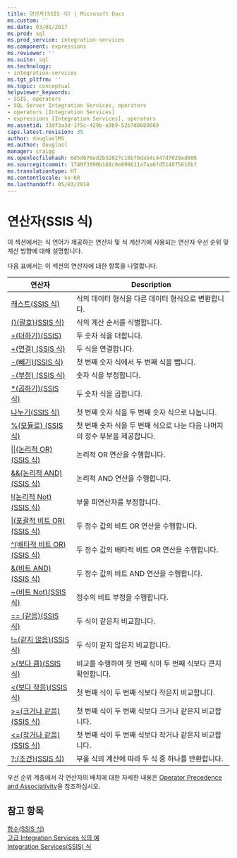 ```yaml
---
title: 연산자(SSIS 식) | Microsoft Docs
ms.custom: ''
ms.date: 03/01/2017
ms.prod: sql
ms.prod_service: integration-services
ms.component: expressions
ms.reviewer: ''
ms.suite: sql
ms.technology:
- integration-services
ms.tgt_pltfrm: ''
ms.topic: conceptual
helpviewer_keywords:
- SSIS, operators
- SQL Server Integration Services, operators
- operators [Integration Services]
- expressions [Integration Services], operators
ms.assetid: 33df3a3d-1f5c-429b-a3b9-52b7d8689089
caps.latest.revision: 35
author: douglaslMS
ms.author: douglasl
manager: craigg
ms.openlocfilehash: 6d5d676ed2b32827c16b70dab4c447d7029ed806
ms.sourcegitcommit: 1740f3090b168c0e809611a7aa6fd514075616bf
ms.translationtype: HT
ms.contentlocale: ko-KR
ms.lasthandoff: 05/03/2018
---
```

# <a name="operators-ssis-expression"></a>연산자(SSIS 식)
  이 섹션에서는 식 언어가 제공하는 연산자 및 식 계산기에 사용되는 연산자 우선 순위 및 계산 방향에 대해 설명합니다.  
  
 다음 표에서는 이 섹션의 연산자에 대한 항목을 나열합니다.  
  
|연산자|Description|  
|--------------|-----------------|  
|[캐스트&#40;SSIS 식&#41;](../../integration-services/expressions/cast-ssis-expression.md)|식의 데이터 형식을 다른 데이터 형식으로 변환합니다.|  
|[&#40;&#41;&#40;괄호&#41;&#40;SSIS 식&#41;](../../integration-services/expressions/parentheses-ssis-expression.md)|식의 계산 순서를 식별합니다.|  
|[+&#40;더하기&#41;&#40;SSIS&#41;](../../integration-services/expressions/add-ssis.md)|두 숫자 식을 더합니다.|  
|[+&#40;연결&#41; &#40;SSIS 식&#41;](../../integration-services/expressions/concatenate-ssis-expression.md)|두 식을 연결합니다.|  
|[-&#40;빼기&#41;&#40;SSIS 식&#41;](../../integration-services/expressions/subtract-ssis-expression.md)|첫 번째 숫자 식에서 두 번째 식을 뺍니다.|  
|[-&#40;부정&#41; &#40;SSIS 식&#41;](../../integration-services/expressions/negate-ssis-expression.md)|숫자 식을 부정합니다.|  
|[&#42;&#40;곱하기&#41;&#40;SSIS 식&#41;](../../integration-services/expressions/multiply-ssis-expression.md)|두 숫자 식을 곱합니다.|  
|[나누기&#40;SSIS 식&#41;](../../integration-services/expressions/divide-ssis-expression.md)|첫 번째 숫자 식을 두 번째 숫자 식으로 나눕니다.|  
|[%&#40;모듈로&#41; &#40;SSIS 식&#41;](../../integration-services/expressions/modulo-ssis-expression.md)|첫 번째 숫자 식을 두 번째 식으로 나눈 다음 나머지의 정수 부분을 제공합니다.|  
|[&#124;&#124;&#40;논리적 OR&#41;&#40;SSIS 식&#41;](../../integration-services/expressions/logical-or-ssis-expression.md)|논리적 OR 연산을 수행합니다.|  
|[&&&#40;논리적 AND&#41;&#40;SSIS 식&#41;](../../integration-services/expressions/logical-and-ssis-expression.md)|논리적 AND 연산을 수행합니다.|  
|[\!&#40;논리적 Not&#41;&#40;SSIS 식&#41;](../../integration-services/expressions/logical-not-ssis-expression.md)|부울 피연산자를 부정합니다.|  
|[&#124;&#40;포괄적 비트 OR&#41;&#40;SSIS 식&#41;](../../integration-services/expressions/bitwise-inclusive-or-ssis-expression.md)|두 정수 값의 비트 OR 연산을 수행합니다.|  
|[^&#40;배타적 비트 OR&#41;&#40;SSIS 식&#41;](../../integration-services/expressions/bitwise-exclusive-or-ssis-expression.md)|두 정수 값의 배타적 비트 OR 연산을 수행합니다.|  
|[&&#40;비트 AND&#41;&#40;SSIS 식&#41;](../../integration-services/expressions/bitwise-and-ssis-expression.md)|두 정수 값의 비트 AND 연산을 수행합니다.|  
|[~&#40;비트 Not&#41;&#40;SSIS 식&#41;](../../integration-services/expressions/bitwise-not-ssis-expression.md)|정수의 비트 부정을 수행합니다.|  
|[== &#40;같음&#41;&#40;SSIS 식&#41;](../../integration-services/expressions/equal-ssis-expression.md)|두 식이 같은지 비교합니다.|  
|[\!=&#40;같지 않음&#41;&#40;SSIS 식&#41;](../../integration-services/expressions/unequal-ssis-expression.md)|두 식이 같지 않은지 비교합니다.|  
|[&#62;&#40;보다 큼&#41;&#40;SSIS 식&#41;](../../integration-services/expressions/greater-than-ssis-expression.md)|비교를 수행하여 첫 번째 식이 두 번째 식보다 큰지 확인합니다.|  
|[&#60;&#40;보다 작음&#41;&#40;SSIS 식&#41;](../../integration-services/expressions/less-than-ssis-expression.md)|첫 번째 식이 두 번째 식보다 작은지 비교합니다.|  
|[&#62;=&#40;크거나 같음&#41;&#40;SSIS 식&#41;](../../integration-services/expressions/greater-than-or-equal-to-ssis-expression.md)|첫 번째 식이 두 번째 식보다 크거나 같은지 비교합니다.|  
|[&#60;=&#40;작거나 같음&#41;&#40;SSIS 식&#41;](../../integration-services/expressions/less-than-or-equal-to-ssis-expression.md)|첫 번째 식이 두 번째 식보다 작거나 같은지 비교합니다.|  
|[?:&#40;조건&#41;&#40;SSIS 식&#41;](../../integration-services/expressions/conditional-ssis-expression.md)|부울 식의 계산에 따라 두 식 중 하나를 반환합니다.|  
  
 우선 순위 계층에서 각 연산자의 배치에 대한 자세한 내용은 [Operator Precedence and Associativity](../../integration-services/expressions/operator-precedence-and-associativity.md)을 참조하십시오.  
  
## <a name="see-also"></a>참고 항목  
 [함수&#40;SSIS 식&#41;](../../integration-services/expressions/functions-ssis-expression.md)   
 [고급 Integration Services 식의 예](../../integration-services/expressions/examples-of-advanced-integration-services-expressions.md)   
 [Integration Services&#40;SSIS&#41; 식](../../integration-services/expressions/integration-services-ssis-expressions.md)  
  
  
